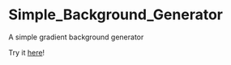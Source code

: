 # Simple_Background_Generator

A simple gradient background generator

Try it [here](https://mxsh-dev.github.io/Simple_Background_Generator/)!
